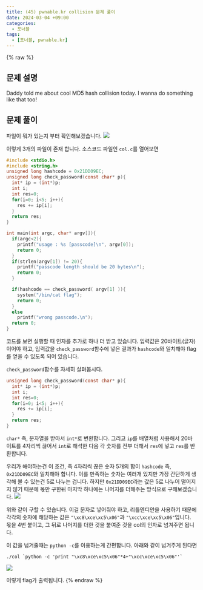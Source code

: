```yaml
---
title: (45) pwnable.kr collision 문제 풀이
date: 2024-03-04 +09:00
categories:
  - 포너블
tags:
  - [포너블, pwnable.kr]
---
```

{% raw %}
## 문제 설명
Daddy told me about cool MD5 hash collision today.
I wanna do something like that too!

## 문제 풀이
파일이 뭐가 있는지 부터 확인해보겠습니다.
![](http://localhost:4000/assets/img/post/45/1.png)

이렇게 3개의 파일이 존재 합니다. 소스코드 파일인 `col.c`를 열어보면
```c
#include <stdio.h>
#include <string.h>
unsigned long hashcode = 0x21DD09EC;
unsigned long check_password(const char* p){
  int* ip = (int*)p;
  int i;
  int res=0;
  for(i=0; i<5; i++){
    res += ip[i];
  }
  return res;
}

int main(int argc, char* argv[]){
  if(argc<2){
    printf("usage : %s [passcode]\n", argv[0]);
    return 0;
  }
  if(strlen(argv[1]) != 20){
    printf("passcode length should be 20 bytes\n");
    return 0;
  }

  if(hashcode == check_password( argv[1] )){
    system("/bin/cat flag");
    return 0;
  }
  else
    printf("wrong passcode.\n");
  return 0;
}
```
코드를 보면 실행할 때 인자를 추가로 하나 더 받고 있습니다. 입력값은 20바이트(글자)이어야 하고, 입력값을 `check_password`함수에 넣은 결과가 `hashcode`와 일치해야 flag를 얻을 수 있도록 되어 있습니다.  
  
`check_password`함수를 자세히 살펴봅시다.
```c
unsigned long check_password(const char* p){
  int* ip = (int*)p;
  int i;
  int res=0;
  for(i=0; i<5; i++){
    res += ip[i];
  }
  return res;
}
```
`char*` 즉, 문자열을 받아서 `int*`로 변환합니다. 그리고 `ip`를 배열처럼 사용해서 20바이트를 4자리씩 끊어서 `int`로 해석한 다음 각 숫자를 전부 더해서 `res`에 넣고 `res`를 반환합니다.  
  
우리가 해야하는건 이 조건, 즉 4자리씩 끊은 숫자 5개의 합이 `hashcode` 즉, `0x21DD09EC`와 일치해야 합니다. 이를 만족하는 숫자는 여러개 있지만 가장 간단하게 생각해 볼 수 있는건 5로 나누는 겁니다. 하지만 `0x21DD09EC`라는 값은 5로 나누어 떨어지지 않기 때문에 몫만 구한뒤 마지막 하나에는 나머지를 더해주는 방식으로 구해보겠습니다.
![](http://localhost:4000/assets/img/post/45/2.png)

위와 같이 구할 수 있습니다. 이걸 문자로 넣어줘야 하고, 리틀엔디안을 사용하기 때문에 각각의 숫자에 해당하는 값은 `"\xc8\xce\xc5\x06"`과 `"\xcc\xce\xc5\x06"`입니다. 몫을 4번 붙이고, 그 뒤로 나머지를 더한 것을 붙여준 것을 col의 인자로 넘겨주면 됩니다.  
  
이 값을 넘겨줄때는 `python -c`를 이용하는게 간편합니다. 아래와 같이 넘겨주게 된다면
```
./col `python -c 'print "\xc8\xce\xc5\x06"*4+"\xcc\xce\xc5\x06"'`
```
![](http://localhost:4000/assets/img/post/45/3.png)

이렇게 flag가 출력됩니다.
{% endraw %}
